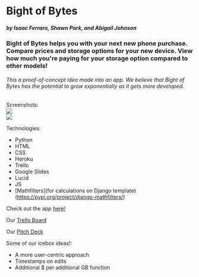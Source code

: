 # **Bight of Bytes**
#### *by Isaac Ferraro, Shawn Park, and Abigail Johnson*


### Bight of Bytes helps you with your next new phone purchase. Compare prices and storage options for your new device. View how much you're paying for your storage option compared to other models!

###### This a proof-of-concept idea made into an app. We believe that Bight of Bytes has the potential to grow exponentially as it gets more developed. 

Screenshots:
<br>
<img src="https://i.imgur.com/nD9G3It.png">
<br>
<img src="https://i.imgur.com/i8ggoX1.png">

Technologies:
-   Python
-   HTML
-   CSS
-   Heroku
-   Trello
-   Google Slides
-   Lucid
-   JS
-  [Mathfilters](for calculations on Django template)(https://pypi.org/project/django-mathfilters/)

Check out the app [here!](https://bight-of-bytes.herokuapp.com/)

Our [Trello Board](https://trello.com/b/xRmt9PIV/bight-of-bytes)

Our [Pitch Deck](https://docs.google.com/presentation/d/1YDbV3SVLELO-hB_njetRAzgs3eehuN8egM2gUyePXj8/edit?usp=sharing)

Some of our icebox ideas!:
-   A more user-centric approach
-   Timestamps on edits
-   Additional $ per additional GB function